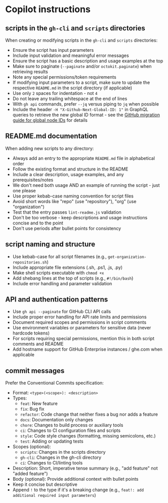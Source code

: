 # Copilot instructions

## scripts in the `gh-cli` and `scripts` directories

When creating or modifying scripts in the `gh-cli` and `scripts` directories:

- Ensure the script has input parameters
- Include input validation and meaningful error messages
- Ensure the script has a basic description and usage examples at the top
- Make sure to paginate (`--paginate` and/or `octokit.paginate`) when retrieving results
- Note any special permissions/token requirements
- If modifying input parameters to a script, make sure to update the respective `README.md` in the script directory (if applicable)
- Use only `2` spaces for indentation - not `4`
- Do not leave any trailing whitespace at the end of lines
- With `gh api` commands, prefer `--jq` versus piping to `jq` when possible
- Include the header `-H "X-Github-Next-Global-ID: 1"` in GraphQL queries to retrieve the new global ID format - see the [GitHub migration guide for global node IDs](https://docs.github.com/en/graphql/guides/migrating-graphql-global-node-ids) for details

## README.md documentation

When adding new scripts to any directory:

- Always add an entry to the appropriate `README.md` file in alphabetical order
- Follow the existing format and structure in the README
- Include a clear description, usage examples, and any prerequisites/notes
- We don't need both usage AND an example of running the script - just one please
- Use proper kebab-case naming convention for script files
- Avoid short words like "repo" (use "repository"), "org" (use "organization")
- Test that the entry passes `lint-readme.js` validation
- Don't be too verbose - keep descriptions and usage instructions concise and to the point
- Don't use periods after bullet points for consistency

## script naming and structure

- Use kebab-case for all script filenames (e.g., `get-organization-repositories.sh`)
- Include appropriate file extensions (.sh, .ps1, .js, .py)
- Make shell scripts executable with `chmod +x`
- Add shebang lines at the top of scripts (e.g., `#!/bin/bash`)
- Include error handling and parameter validation

## API and authentication patterns

- Use `gh api --paginate` for GitHub CLI API calls
- Include proper error handling for API rate limits and permissions
- Document required scopes and permissions in script comments
- Use environment variables or parameters for sensitive data (never hardcode tokens)
- For scripts requiring special permissions, mention this in both script comments and README
- Add hostname support for GitHub Enterprise instances / ghe.com when applicable

## commit messages

Prefer the Conventional Commits specification:

- Format: `<type>(<scope>): <description>`
- Types:
  - `feat`: New feature
  - `fix`: Bug fix
  - `refactor`: Code change that neither fixes a bug nor adds a feature
  - `docs`: Documentation only changes
  - `chore`: Changes to build process or auxiliary tools
  - `ci`: Changes to CI configuration files and scripts
  - `style`: Code style changes (formatting, missing semicolons, etc.)
  - `test`: Adding or updating tests
- Scopes (optional):
  - `scripts`: Changes in the scripts directory
  - `gh-cli`: Changes in the gh-cli directory
  - `ci`: Changes to CI/linting tools
- Description: Short, imperative tense summary (e.g., "add feature" not "added feature")
- Body (optional): Provide additional context with bullet points
- Keep it concise but descriptive
- Append `!` to the type if it's a breaking change (e.g., `feat!: add additional required input parameters`)
